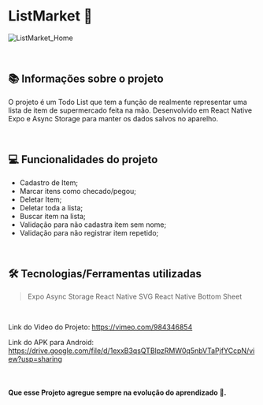 # ListMarket 🛒

![ListMarket_Home](https://github.com/user-attachments/assets/302a15ec-4015-4588-a68a-dd7744052894)

&nbsp;

## 📚 Informações sobre o projeto

O projeto é um Todo List que tem a função de realmente representar uma lista de item de supermercado feita na mão. Desenvolvido em React Native Expo e Async Storage para manter os dados salvos no aparelho.

&nbsp;

## 💻 Funcionalidades do projeto

* Cadastro de Item;
* Marcar itens como checado/pegou;
* Deletar Item;
* Deletar toda a lista;
* Buscar item na lista;
* Validação para não cadastra item sem nome;
* Validação para não registrar item repetido;

&nbsp;

## 🛠️ Tecnologias/Ferramentas utilizadas

> Expo
> Async Storage
> React Native SVG
> React Native Bottom Sheet

&nbsp;

Link do Video do Projeto: https://vimeo.com/984346854

Link do APK para Android: https://drive.google.com/file/d/1exxB3qsQTBlpzRMW0q5nbVTaPjfYCcpN/view?usp=sharing

&nbsp;

#### Que esse Projeto agregue sempre na evolução do aprendizado 🚀.
